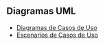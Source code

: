 ## Diagramas UML

* [Diagramas de Casos de Uso](diagramas_de_casos_de_uso.md)
* [Escenarios de Casos de Uso](Escenarios_de_casos_de_uso.md)
